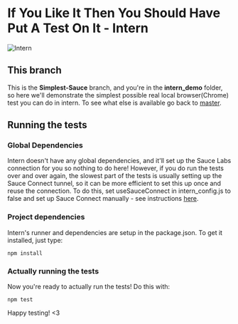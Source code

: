 # If You Like It Then You Should Have Put A Test On It - Intern

![Intern](https://avatars0.githubusercontent.com/u/3977877?s=160)

## This branch
This is the **Simplest-Sauce** branch, and you're in the **intern_demo** folder, so here we'll demonstrate the simplest possible real local browser(Chrome) test you can do in intern. To see what else is available go back to [master](https://github.com/vikki/if-you-like-it-then-you-should-have-put-a-test-on-it/tree/master).

## Running the tests
### Global Dependencies
Intern doesn't have any global dependencies, and it'll set up the Sauce Labs connection for you so nothing to do here!
However, if you do run the tests over and over again, the slowest part of the tests is usually setting up the Sauce Connect tunnel, so it can be more efficient to set this up once and reuse the connection.
To do this, set useSauceConnect in intern_config.js to false and set up Sauce Connect manually - see instructions [here](https://saucelabs.com/docs/connect).

### Project dependencies
Intern's runner and dependencies are setup in the package.json. To get it installed, just type:

    npm install

### Actually running the tests
Now you're ready to actually run the tests! Do this with:

	npm test

Happy testing! <3